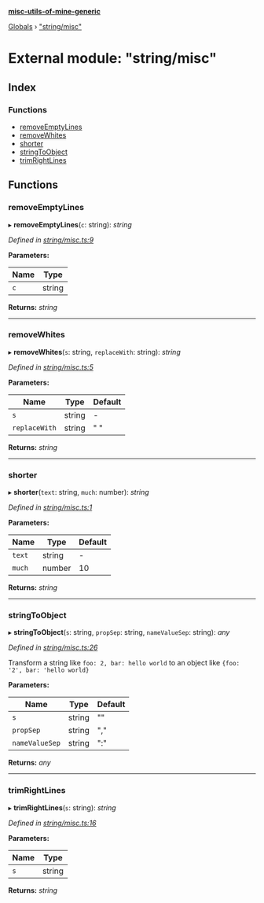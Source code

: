 **[misc-utils-of-mine-generic](../README.md)**

[Globals](../globals.md) › ["string/misc"](_string_misc_.md)

# External module: "string/misc"

## Index

### Functions

* [removeEmptyLines](_string_misc_.md#removeemptylines)
* [removeWhites](_string_misc_.md#removewhites)
* [shorter](_string_misc_.md#shorter)
* [stringToObject](_string_misc_.md#stringtoobject)
* [trimRightLines](_string_misc_.md#trimrightlines)

## Functions

###  removeEmptyLines

▸ **removeEmptyLines**(`c`: string): *string*

*Defined in [string/misc.ts:9](https://github.com/cancerberoSgx/misc-utils-of-mine/blob/04abc74/misc-utils-of-mine-generic/src/string/misc.ts#L9)*

**Parameters:**

Name | Type |
------ | ------ |
`c` | string |

**Returns:** *string*

___

###  removeWhites

▸ **removeWhites**(`s`: string, `replaceWith`: string): *string*

*Defined in [string/misc.ts:5](https://github.com/cancerberoSgx/misc-utils-of-mine/blob/04abc74/misc-utils-of-mine-generic/src/string/misc.ts#L5)*

**Parameters:**

Name | Type | Default |
------ | ------ | ------ |
`s` | string | - |
`replaceWith` | string | " " |

**Returns:** *string*

___

###  shorter

▸ **shorter**(`text`: string, `much`: number): *string*

*Defined in [string/misc.ts:1](https://github.com/cancerberoSgx/misc-utils-of-mine/blob/04abc74/misc-utils-of-mine-generic/src/string/misc.ts#L1)*

**Parameters:**

Name | Type | Default |
------ | ------ | ------ |
`text` | string | - |
`much` | number | 10 |

**Returns:** *string*

___

###  stringToObject

▸ **stringToObject**(`s`: string, `propSep`: string, `nameValueSep`: string): *any*

*Defined in [string/misc.ts:26](https://github.com/cancerberoSgx/misc-utils-of-mine/blob/04abc74/misc-utils-of-mine-generic/src/string/misc.ts#L26)*

Transform a string like `foo: 2, bar: hello world` to an object like `{foo: '2', bar: 'hello world}`

**Parameters:**

Name | Type | Default |
------ | ------ | ------ |
`s` | string | "" |
`propSep` | string | "," |
`nameValueSep` | string | ":" |

**Returns:** *any*

___

###  trimRightLines

▸ **trimRightLines**(`s`: string): *string*

*Defined in [string/misc.ts:16](https://github.com/cancerberoSgx/misc-utils-of-mine/blob/04abc74/misc-utils-of-mine-generic/src/string/misc.ts#L16)*

**Parameters:**

Name | Type |
------ | ------ |
`s` | string |

**Returns:** *string*